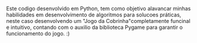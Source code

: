 Este codigo desenvolvido em Python, tem como objetivo alavancar minhas habilidades em desenvolvimento de algoritmos para solucoes práticas, neste caso desenvolvendo um "Jogo da Cobrinha"completamente funcinal e intuitivo, contando com o auxilio da biblioteca Pygame para garantir o funcionamento do jogo. :)
